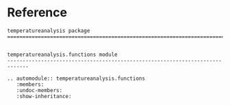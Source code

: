 # Reference

<!--
The content of the {eval-rst} block below is generated by the command:
poetry run sphinx-apidoc -T -f -t ./docs/templates -o ./docs ./src
from the root directory.

You need to rerun the command when python files are added, deleted or renamed.
Copy the content from the generated
temperatureanalysis.rst file to the {eval-rst} block below and
delete the .rst file afterwards.
-->

```{eval-rst}
temperatureanalysis package
=============================================================================


temperatureanalysis.functions module
-----------------------------------------------------------------------------

.. automodule:: temperatureanalysis.functions
   :members:
   :undoc-members:
   :show-inheritance:
```
